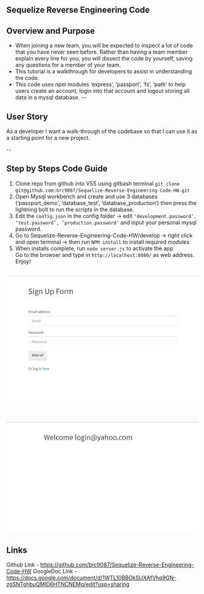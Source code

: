 ## Sequelize Reverse Engineering Code 

## Overview and Purpose
- When joining a new team, you will be expected to inspect a lot of code that you have never seen before. Rather than having a team member explain every line for you, you will dissect the code by yourself, saving any questions for a member of your team.
- This tutorial is a walkthrough for developers to assist in understanding the code. 
- This code uses npm modules ‘express’, ‘passport’, ‘fs’, ‘path’ to help users create an account, login into that account and logout storing all data in a mysql database. 
--
## User Story 
As a developer I want a walk-through of the codebase so that I can use it as a starting point for a new project. 

--
## Step by Steps Code Guide 
1. Clone repo from github into VSS using gitbash terminal `git clone git@github.com:brc9087/Sequelize-Reverse-Engineering-Code-HW.git` 
2. Open Mysql workbench and create and use 3 databases (‘passport_demo’, ‘database_test’,  ‘database_production’) then press the lightning bolt to run the scripts in the database. 
3. Edit the `config.json` in the config folder → edit `‘development.password’, ‘test.password’, ‘production.password’` and input your personal mysql password. 
4. Go to Sequelize-Reverse-Engineering-Code-HW/develop → right click and open terminal → then run `NPM install` to install required modules
5. When installs complete, run `node server.js` to activate the app  
Go to the browser and type in `http://localhost:8080/` as web address. 
Enjoy! 

![loginpage](./Develop/public/images/loginPage.JPG)
--
![loggedInpage](./Develop/public/images/LoggedIn.JPG)
--

## Links 
Github Link - https://github.com/brc9087/Sequelize-Reverse-Engineering-Code-HW
GoogleDoc Link - https://docs.google.com/document/d/1WTL10BBOkSUXAfVhq9GN-zgSNTghbuQMID6HTNCNEMg/edit?usp=sharing

